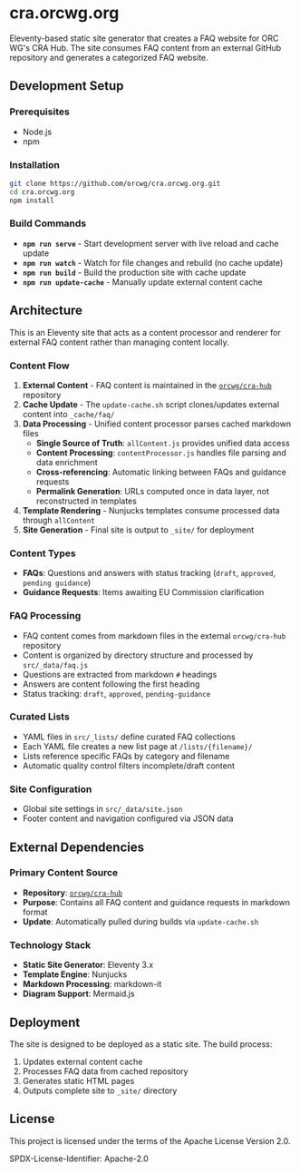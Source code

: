 # cra.orcwg.org

Eleventy-based static site generator that creates a FAQ website for ORC WG's CRA Hub. The site consumes FAQ content from an external GitHub repository and generates a categorized FAQ website.

## Development Setup

### Prerequisites
- Node.js
- npm

### Installation
```bash
git clone https://github.com/orcwg/cra.orcwg.org.git
cd cra.orcwg.org
npm install
```

### Build Commands

- **`npm run serve`** - Start development server with live reload and cache update
- **`npm run watch`** - Watch for file changes and rebuild (no cache update)
- **`npm run build`** - Build the production site with cache update
- **`npm run update-cache`** - Manually update external content cache

## Architecture

This is an Eleventy site that acts as a content processor and renderer for external FAQ content rather than managing content locally.

### Content Flow
1. **External Content** - FAQ content is maintained in the [`orcwg/cra-hub`](https://github.com/orcwg/cra-hub) repository
2. **Cache Update** - The `update-cache.sh` script clones/updates external content into `_cache/faq/`
3. **Data Processing** - Unified content processor parses cached markdown files
   - **Single Source of Truth**: `allContent.js` provides unified data access
   - **Content Processing**: `contentProcessor.js` handles file parsing and data enrichment
   - **Cross-referencing**: Automatic linking between FAQs and guidance requests
   - **Permalink Generation**: URLs computed once in data layer, not reconstructed in templates
4. **Template Rendering** - Nunjucks templates consume processed data through `allContent`
5. **Site Generation** - Final site is output to `_site/` for deployment

### Content Types
- **FAQs**: Questions and answers with status tracking (`draft`, `approved`, `pending guidance`)
- **Guidance Requests**: Items awaiting EU Commission clarification
### FAQ Processing
- FAQ content comes from markdown files in the external `orcwg/cra-hub` repository
- Content is organized by directory structure and processed by `src/_data/faq.js`
- Questions are extracted from markdown `#` headings
- Answers are content following the first heading
- Status tracking: `draft`, `approved`, `pending-guidance`

### Curated Lists
- YAML files in `src/_lists/` define curated FAQ collections
- Each YAML file creates a new list page at `/lists/{filename}/`
- Lists reference specific FAQs by category and filename
- Automatic quality control filters incomplete/draft content

### Site Configuration
- Global site settings in `src/_data/site.json`
- Footer content and navigation configured via JSON data

## External Dependencies

### Primary Content Source
- **Repository**: [`orcwg/cra-hub`](https://github.com/orcwg/cra-hub)
- **Purpose**: Contains all FAQ content and guidance requests in markdown format
- **Update**: Automatically pulled during builds via `update-cache.sh`

### Technology Stack
- **Static Site Generator**: Eleventy 3.x
- **Template Engine**: Nunjucks
- **Markdown Processing**: markdown-it
- **Diagram Support**: Mermaid.js

## Deployment

The site is designed to be deployed as a static site. The build process:

1. Updates external content cache
2. Processes FAQ data from cached repository
3. Generates static HTML pages
4. Outputs complete site to `_site/` directory

## License

This project is licensed under the terms of the Apache License Version 2.0.

SPDX-License-Identifier: Apache-2.0

